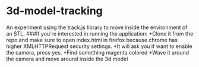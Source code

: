 # 3d-model-tracking
An experiment using the track.js library to move inside the environment of an STL.
###If you're interested in running the application:
*Clone it from the repo and make sure to open index.html in firefox because chrome has higher XMLHTTPRequest security settings. 
*It will ask you if want to enable the camera, press yes.
*Find something magenta colored
*Wave it around the camera and move around inside the 3d model
